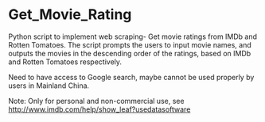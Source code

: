 # Get_Movie_Rating
Python script to implement web scraping- Get movie ratings from IMDb and Rotten Tomatoes.
The script prompts the users to input movie names, and outputs the movies in the descending order of the ratings, based on IMDb and Rotten Tomatoes respectively.

Need to have access to Google search, maybe cannot be used properly by users in Mainland China.

Note: Only for personal and non-commercial use, see http://www.imdb.com/help/show_leaf?usedatasoftware


